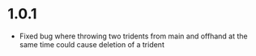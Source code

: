 # 1.0.1

- Fixed bug where throwing two tridents from main and offhand at the same time could cause deletion of a trident